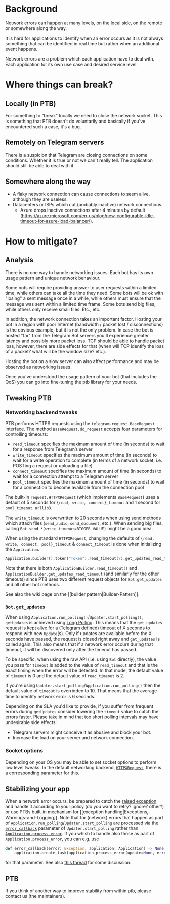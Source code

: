 # Background
Network errors can happen at many levels, on the local side, on the remote or somewhere along the way.

It is hard for applications to identify when an error occurs as it is not always something that can be identified in real time but rather when an additional event happens.

Network errors are a problem which each application have to deal with. Each application for its own use case and desired service level. 

# Where things can break?
## Locally (in PTB)
For something to "break" locally we need to close the network socket. This is something that PTB doesn't do voluntarily and basically if you've encountered such a case, it's a bug.

## Remotely on Telegram servers
There is a suspicion that Telegram are closing connections on some conditions. Whether it is true or not we can't really tell. The application should still be able to deal with it.

## Somewhere along the way
* A flaky network connection can cause connections to seem alive, although they are useless.
* Datacenters or ISPs which cut (probably inactive) network connections.
  * Azure drops inactive connections after 4 minutes by default (https://azure.microsoft.com/en-us/blog/new-configurable-idle-timeout-for-azure-load-balancer/).

# How to mitigate?

## Analysis
There is no one way to handle networking issues. Each bot has its own usage pattern and unique network behaviour.

Some bots will require providing answer to user requests within a limited time, while others can take all the time they need.
Some bots will be ok with "losing" a sent message once in a while, while others must ensure that the message was sent within a limited time frame.
Some bots send big files, while others only receive small files. Etc., etc.

In addition, the network connection takes an important factor. Hosting your bot in a region with poor Internet (bandwidth / packet lost / disconnections) is the obvious example, but it is not the only problem.
In case the bot is hosted "far" from the Telegram Bot servers you'll experience greater latency and possibly more packet loss. TCP should be able to handle packet loss, however, there are side effects for that (when will TCP identify the loss of a packet? what will be the window size? etc.).

Hosting the bot on a slow server can also affect performance and may be observed as networking issues.

Once you've understood the usage pattern of your bot (that includes the QoS) you can go into fine-tuning the ptb library for your needs.

## Tweaking PTB
### Networking backend tweaks

PTB performs HTTPS requests using the `telegram.request.BaseRequest` interface.
The method `BaseRequest.do_request` accepts four parameters for controlling timeouts:

* `read_timeout` specifies the maximum amount of time (in seconds) to wait for a response from Telegram’s server
* `write_timeout` specifies the maximum amount of time (in seconds) to wait for a write operation to complete (in terms of a network socket; i.e. POSTing a request or uploading a file)
* `connect_timeout` specifies the maximum amount of time (in seconds) to wait for a connection attempt to a Telegram server
* `pool_timeout` specifies the maximum amount of time (in seconds) to wait for a connection to become available from the connection pool

The built-in `request.HTTPXRequest` (which implements `BaseRequest`) uses a default of 5 seconds for `{read, write, connect}_timeout` and 1 second for `pool_timeout`.
`urllib3`.

The `write_timeout` is overwritten to 20 seconds when using send methods which attach files (`send_audio`, `send_document`, etc.).
When sending big files, calling `Bot.send_*(write_timeout=BIGGER_VALUE)` might be a good idea.

When using the standard `HTTPXRequest`, changing the defaults of `{read, write, connect, pool}_timeout` & `connect_timeout` is done when initializing the `Application`.

```python
Application.builder().token("Token").read_timeout(7).get_updates_read_timeout(42).build()
```

Note that there is both `ApplicationBuilder.read_timeout()` and `ApplicationBuilder.get_updates_read_timeout` (and similarly for the other timeouts) since PTB uses two different request objects for `Bot.get_updates` and all other bot methods.

See also the wiki page on the [[builder pattern|Builder-Pattern]].

### `Bot.get_updates`
When using `Application.run_polling()`/`Updater.start_polling()`, `getUpdates` is achieved using [Long Polling](https://en.wikipedia.org/wiki/Push_technology#Long_polling).
This means that the `get_updates` request is kept alive for  a [(Telegram defined) timeout](https://core.telegram.org/bots/api#getupdates) of X seconds to respond with new `Update`(s).
Only if updates are available before the X seconds have passed, the request is closed right away and `get_updates` is called again.
This also means that if a network error occurs during that timeout, it will be discovered only after the timeout has passed.

To be specific, when using the raw API (i.e. using `Bot` directly), the value you pass for `timeout` is added to the value of `read_timeout` and that is the exact timing when the error will be detected.
In that mode, the default value of `timeout` is 0 and the default value of `read_timeout` is 2.

If you're using `Updater.start_polling`/`Application.run_polling()` then the default value of `timeout` is overridden to 10. That means that the average time to identify network error is 6 seconds. 

Depending on the SLA you'd like to provide, if you suffer from frequent errors during `getUpdates` consider lowering the `timeout` value to catch the errors faster.
Please take in mind that too short polling intervals may have undesirable side effects:
* Telegram servers might conceive it as abusive and block your bot.
* Increase the load on your server and network connection.

### Socket options
Depending on your OS you may be able to set socket options to perform low level tweaks.
In the default networking backend, [`HTTPXRequest`](https://docs.python-telegram-bot.org/telegram.request.httpxrequest.html), there is a corresponding parameter for this.

## Stabilizing your app

When a network error occurs, be prepared to catch the [raised exception](https://python-telegram-bot.readthedocs.io/telegram.error.html) and handle it according to your policy (do you want to retry? ignore? other?) or use PTBs built-in mechanism for [[exception handling|Exceptions,-Warnings-and-Logging]]. Note that for (network) errors that happen as part of [`Application.run_polling`](https://docs.python-telegram-bot.org/en/stable/telegram.ext.application.html#telegram.ext.Application.run_polling)/[`Updater.start_polling`](https://docs.python-telegram-bot.org/en/stable/telegram.ext.updater.html#telegram.ext.Updater.start_polling) are processed via the [`error_callback`](https://docs.python-telegram-bot.org/en/stable/telegram.ext.updater.html#telegram.ext.Updater.start_polling.params.error_callback) parameter of `Updater.start_polling` rather than [`Application.process_error`](https://docs.python-telegram-bot.org/en/stable/telegram.ext.application.html#telegram.ext.Application.process_error). If you whish to handle also those as part of `Application.process_error`, you can e.g. use

```python
def error_callback(error: Exception, application: Application) -> None:
	application.create_task(application.process_error(update=None, error=error))
```

for that parameter. See also [this thread](https://github.com/python-telegram-bot/python-telegram-bot/issues/3430) for some discussion.

## PTB
If you think of another way to improve stability from within ptb, please contact us (the maintainers).